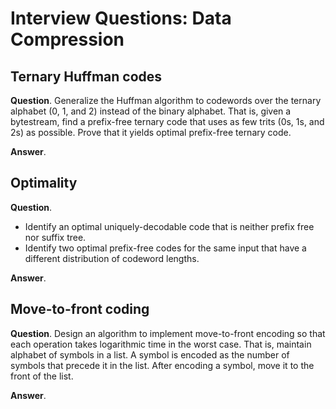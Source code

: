 # Interview Questions: Data Compression

## Ternary Huffman codes

**Question**. Generalize the Huffman algorithm to codewords over the ternary alphabet (0, 1, and 2) instead of the binary alphabet. That is, given a bytestream, find a prefix-free ternary code that uses as few trits (0s, 1s, and 2s) as possible. Prove that it yields optimal prefix-free ternary code.

**Answer**.

## Optimality

**Question**.     

- Identify an optimal uniquely-decodable code that is neither prefix free nor suffix tree.
- Identify two optimal prefix-free codes for the same input that have a different distribution of codeword lengths.

**Answer**.

## Move-to-front coding

**Question**. Design an algorithm to implement move-to-front encoding so that each operation takes logarithmic time in the worst case. That is, maintain alphabet of symbols in a list. A symbol is encoded as the number of symbols that precede it in the list. After encoding a symbol, move it to the front of the list.

**Answer**.